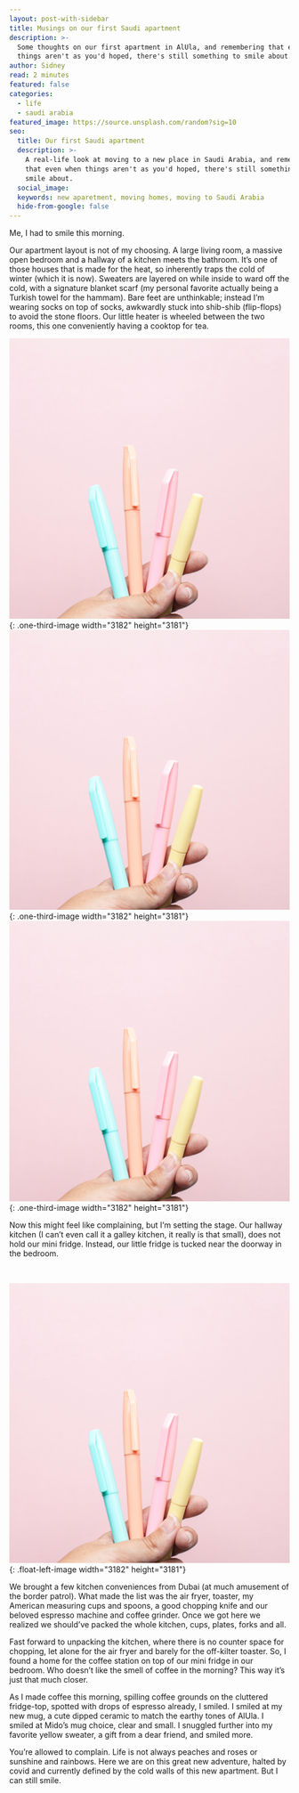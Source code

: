 ```yaml
---
layout: post-with-sidebar
title: Musings on our first Saudi apartment
description: >-
  Some thoughts on our first apartment in AlUla, and remembering that even when
  things aren't as you'd hoped, there's still something to smile about.
author: Sidney
read: 2 minutes
featured: false
categories:
  - life
  - saudi arabia
featured_image: https://source.unsplash.com/random?sig=10
seo:
  title: Our first Saudi apartment
  description: >-
    A real-life look at moving to a new place in Saudi Arabia, and remembering
    that even when things aren't as you'd hoped, there's still something to
    smile about.
  social_image:
  keywords: new aparetment, moving homes, moving to Saudi Arabia
  hide-from-google: false
---
```


Me, I had to smile this morning.

Our apartment layout is not of my choosing. A large living room, a massive open bedroom and a hallway of a kitchen meets the bathroom. It’s one of those houses that is made for the heat, so inherently traps the cold of winter (which it is now). Sweaters are layered on while inside to ward off the cold, with a signature blanket scarf (my personal favorite actually being a Turkish towel for the hammam). Bare feet are unthinkable; instead I’m wearing socks on top of socks, awkwardly stuck into shib-shib (flip-flops) to avoid the stone floors. Our little heater is wheeled between the two rooms, this one conveniently having a cooktop for tea.

![](/uploads/dee-copper-and-wild-1lbmrktx8gq-unsplash.jpg){: .one-third-image width="3182" height="3181"}![](/uploads/dee-copper-and-wild-1lbmrktx8gq-unsplash.jpg){: .one-third-image width="3182" height="3181"}![](/uploads/dee-copper-and-wild-1lbmrktx8gq-unsplash.jpg){: .one-third-image width="3182" height="3181"}

Now this might feel like complaining, but I’m setting the stage. Our hallway kitchen (I can’t even call it a galley kitchen, it really is that small), does not hold our mini fridge. Instead, our little fridge is tucked near the doorway in the bedroom.

&nbsp;

![](/uploads/dee-copper-and-wild-1lbmrktx8gq-unsplash.jpg){: .float-left-image width="3182" height="3181"}

We brought a few kitchen conveniences from Dubai (at much amusement of the border patrol). What made the list was the air fryer, toaster, my American measuring cups and spoons, a good chopping knife and our beloved espresso machine and coffee grinder. Once we got here we realized we should’ve packed the whole kitchen, cups, plates, forks and all.

Fast forward to unpacking the kitchen, where there is no counter space for chopping, let alone for the air fryer and barely for the off-kilter toaster. So, I found a home for the coffee station on top of our mini fridge in our bedroom. Who doesn’t like the smell of coffee in the morning? This way it’s just that much closer.

As I made coffee this morning, spilling coffee grounds on the cluttered fridge-top, spotted with drops of espresso already, I smiled. I smiled at my new mug, a cute dipped ceramic to match the earthy tones of AlUla. I smiled at Mido’s mug choice, clear and small. I snuggled further into my favorite yellow sweater, a gift from a dear friend, and smiled more.

You’re allowed to complain. Life is not always peaches and roses or sunshine and rainbows. Here we are on this great new adventure, halted by covid and currently defined by the cold walls of this new apartment. But I can still smile.